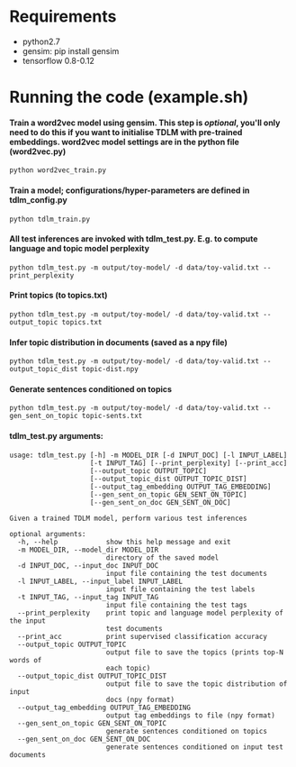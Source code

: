 # Requirements
- python2.7
- gensim: pip install gensim
- tensorflow 0.8-0.12

# Running the code (example.sh)

#### Train a word2vec model using gensim. This step is *optional*, you'll only need to do this if you want to initialise TDLM with pre-trained embeddings. word2vec model settings are in the python file (word2vec.py)

`python word2vec_train.py`

#### Train a model; configurations/hyper-parameters are defined in tdlm_config.py

`python tdlm_train.py`

#### All test inferences are invoked with tdlm_test.py. E.g. to compute language and topic model perplexity

`python tdlm_test.py -m output/toy-model/ -d data/toy-valid.txt --print_perplexity`

#### Print topics (to topics.txt)

`python tdlm_test.py -m output/toy-model/ -d data/toy-valid.txt --output_topic topics.txt`

#### Infer topic distribution in documents (saved as a npy file)

`python tdlm_test.py -m output/toy-model/ -d data/toy-valid.txt --output_topic_dist topic-dist.npy`

#### Generate sentences conditioned on topics

`python tdlm_test.py -m output/toy-model/ -d data/toy-valid.txt --gen_sent_on_topic topic-sents.txt`

#### tdlm_test.py arguments:

```
usage: tdlm_test.py [-h] -m MODEL_DIR [-d INPUT_DOC] [-l INPUT_LABEL]
                    [-t INPUT_TAG] [--print_perplexity] [--print_acc]
                    [--output_topic OUTPUT_TOPIC]
                    [--output_topic_dist OUTPUT_TOPIC_DIST]
                    [--output_tag_embedding OUTPUT_TAG_EMBEDDING]
                    [--gen_sent_on_topic GEN_SENT_ON_TOPIC]
                    [--gen_sent_on_doc GEN_SENT_ON_DOC]

Given a trained TDLM model, perform various test inferences

optional arguments:
  -h, --help            show this help message and exit
  -m MODEL_DIR, --model_dir MODEL_DIR
                        directory of the saved model
  -d INPUT_DOC, --input_doc INPUT_DOC
                        input file containing the test documents
  -l INPUT_LABEL, --input_label INPUT_LABEL
                        input file containing the test labels
  -t INPUT_TAG, --input_tag INPUT_TAG
                        input file containing the test tags
  --print_perplexity    print topic and language model perplexity of the input
                        test documents
  --print_acc           print supervised classification accuracy
  --output_topic OUTPUT_TOPIC
                        output file to save the topics (prints top-N words of
                        each topic)
  --output_topic_dist OUTPUT_TOPIC_DIST
                        output file to save the topic distribution of input
                        docs (npy format)
  --output_tag_embedding OUTPUT_TAG_EMBEDDING
                        output tag embeddings to file (npy format)
  --gen_sent_on_topic GEN_SENT_ON_TOPIC
                        generate sentences conditioned on topics
  --gen_sent_on_doc GEN_SENT_ON_DOC
                        generate sentences conditioned on input test documents
```
